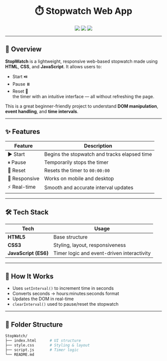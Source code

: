 <h1 align="center">⏱️ Stopwatch Web App</h1>

<p align="center">
  <img src="https://img.shields.io/github/repo-size/SamratDesai7/StopWatch?style=for-the-badge" />
  <img src="https://img.shields.io/github/languages/top/SamratDesai7/StopWatch?style=for-the-badge" />
  <img src="https://img.shields.io/github/last-commit/SamratDesai7/StopWatch?style=for-the-badge" />
</p>

---

## 📌 Overview

**StopWatch** is a lightweight, responsive web-based stopwatch made using **HTML**, **CSS**, and **JavaScript**. It allows users to:

- Start ⏯️
- Pause ⏸️
- Reset 🔁  
the timer with an intuitive interface — all without refreshing the page.

This is a great beginner-friendly project to understand **DOM manipulation**, **event handling**, and **time intervals**.

---

## ✨ Features

| Feature       | Description                                         |
|---------------|-----------------------------------------------------|
| ▶️ Start       | Begins the stopwatch and tracks elapsed time        |
| ⏸ Pause       | Temporarily stops the timer                        |
| 🔄 Reset       | Resets the timer to `00:00:00`                      |
| 📱 Responsive  | Works on mobile and desktop                        |
| ⚡ Real-time   | Smooth and accurate interval updates                |

---

## 🛠️ Tech Stack

| Tech        | Usage                       |
|-------------|-----------------------------|
| **HTML5**   | Base structure               |
| **CSS3**    | Styling, layout, responsiveness |
| **JavaScript (ES6)** | Timer logic and event-driven interactivity |

---

## 🧠 How It Works

- Uses `setInterval()` to increment time in seconds
- Converts seconds → hours:minutes:seconds format
- Updates the DOM in real-time
- `clearInterval()` used to pause/reset the stopwatch

---

## 📂 Folder Structure

```bash
StopWatch/
├── index.html      # UI structure
├── style.css       # Styling & layout
├── script.js       # Timer logic
└── README.md

